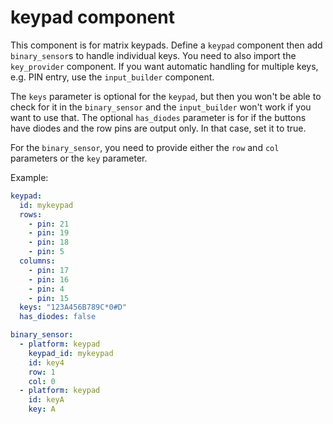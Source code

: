 # keypad component

This component is for matrix keypads.  Define a `keypad` component then add `binary_sensor`s to handle individual keys.  You need to also import the `key_provider` component.
If you want automatic handling for multiple keys, e.g. PIN entry, use the `input_builder` component.

The `keys` parameter is optional for the `keypad`, but then you won't be able to check for it in the `binary_sensor`
and the `input_builder` won't work if you want to use that.
The optional `has_diodes` parameter is for if the buttons have diodes and the row pins are output only. In that case, set it to true.

For the `binary_sensor`, you need to provide either the `row` and `col` parameters or the `key` parameter.

Example:
```yaml
keypad:
  id: mykeypad
  rows:
    - pin: 21
    - pin: 19
    - pin: 18
    - pin: 5
  columns:
    - pin: 17
    - pin: 16
    - pin: 4
    - pin: 15
  keys: "123A456B789C*0#D"
  has_diodes: false

binary_sensor:
  - platform: keypad
    keypad_id: mykeypad
    id: key4
    row: 1
    col: 0
  - platform: keypad
    id: keyA
    key: A
```

